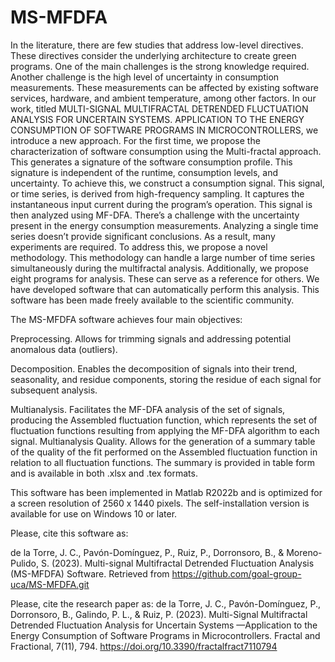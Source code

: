 # MS-MFDFA
In the literature, there are few studies that address low-level directives.
These directives consider the underlying architecture to create green programs. One of the main challenges is the strong knowledge required. Another
challenge is the high level of uncertainty in consumption measurements. These measurements can be affected by existing software services, hardware,
and ambient temperature, among other factors. In our work, titled MULTI-SIGNAL MULTIFRACTAL DETRENDED FLUCTUATION ANALYSIS FOR UNCERTAIN SYSTEMS. 
APPLICATION TO THE ENERGY CONSUMPTION OF SOFTWARE PROGRAMS IN MICROCONTROLLERS, we introduce a new approach. For the first time, we propose the 
characterization of software consumption using the Multi-fractal approach. This generates a signature of the software consumption profile. This 
signature is independent of the runtime, consumption levels, and uncertainty.
To achieve this, we construct a consumption signal. This signal, or time series, is derived from high-frequency sampling. It captures the 
instantaneous input current during the program’s operation. This signal is then analyzed using MF-DFA.
There’s a challenge with the uncertainty present in the energy consumption measurements. Analyzing a single time series doesn’t provide significant
conclusions. As a result, many experiments are required. To address this, we propose a novel methodology. This methodology can handle a large number
of time series simultaneously during the multifractal analysis.
Additionally, we propose eight programs for analysis. These can serve as a reference for others. We have developed software that can automatically
perform this analysis. This software has been made freely available to the scientific community.

The MS-MFDFA software achieves four main objectives:

Preprocessing. Allows for trimming signals and addressing potential anomalous data (outliers).

Decomposition. Enables the decomposition of signals into their trend, seasonality, and residue components, storing the residue of each signal
for subsequent analysis.

Multianalysis. Facilitates the MF-DFA analysis of the set of signals, producing the Assembled fluctuation function, which represents the set
of fluctuation functions resulting from applying the MF-DFA algorithm to each signal.
Multianalysis Quality. Allows for the generation of a summary table of the quality of the fit performed on the Assembled fluctuation function
in relation to all fluctuation functions. The summary is provided in table form and is available in both .xlsx and .tex formats.

This software has been implemented in Matlab R2022b and is optimized for a screen resolution of 2560 x 1440 pixels. The self-installation version is
available for use on Windows 10 or later.

Please, cite this software as:

de la Torre, J. C., Pavón-Domínguez, P., Ruiz, P., Dorronsoro, B., & Moreno-Pulido, S. (2023). Multi-signal Multifractal Detrended Fluctuation Analysis 
(MS-MFDFA) Software. Retrieved from https://github.com/goal-group-uca/MS-MFDFA.git

Please, cite the research paper as: 
de la Torre, J. C., Pavón-Domínguez, P., Dorronsoro, B., Galindo, P. L., & Ruiz, P. (2023). Multi-Signal Multifractal Detrended Fluctuation Analysis for Uncertain Systems —Application to the Energy Consumption of Software Programs in Microcontrollers. Fractal and Fractional, 7(11), 794. https://doi.org/10.3390/fractalfract7110794
